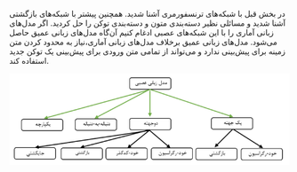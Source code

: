 در بخش قبل با شبکه‌های ترنسفورمری آشنا شدید. همچنین پیشتر با شبکه‌های بازگشتی آشنا شدید و مسائلی نظیر دسته‌بندی متون و دسته‌بندی توکن را حل کردید. اگر مدل‌های زبانی آماری را با این شبکه‌های عصبی ادغام کنیم آن‌گاه مدل‌های زبانی عمیق حاصل می‌شود. مدل‌های زبانی عمیق برخلاف مدل‌های زبانی آماری،نیاز به محدود کردن متن زمینه برای پیش‌بینی ندارد و می‌تواند از تمامی متن ورودی برای پیش‌بینی یک توکن جدید استفاده کند.

![](./deep_lm.png)

